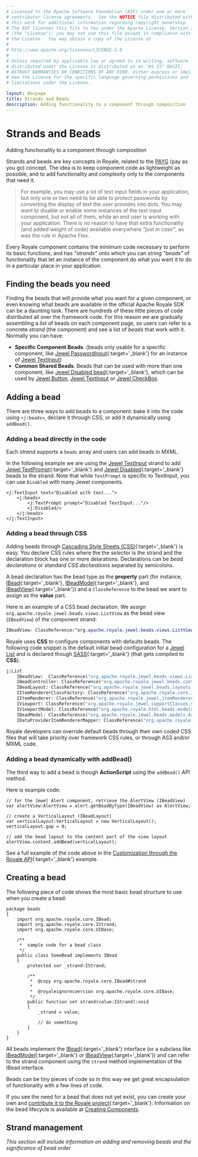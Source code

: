 ```yaml
---
# Licensed to the Apache Software Foundation (ASF) under one or more
# contributor license agreements.  See the NOTICE file distributed with
# this work for additional information regarding copyright ownership.
# The ASF licenses this file to You under the Apache License, Version 2.0
# (the "License"); you may not use this file except in compliance with
# the License.  You may obtain a copy of the License at
# 
# http://www.apache.org/licenses/LICENSE-2.0
# 
# Unless required by applicable law or agreed to in writing, software
# distributed under the License is distributed on an "AS IS" BASIS,
# WITHOUT WARRANTIES OR CONDITIONS OF ANY KIND, either express or implied.
# See the License for the specific language governing permissions and
# limitations under the License.

layout: docpage
title: Strands and Beads
description: Adding functionality to a component through composition
---
```


# Strands and Beads

Adding functionality to a component through composition

Strands and beads are key concepts in Royale, related to the [PAYG](welcome/features/payg.html)  (pay as you go) concept. The idea is to keep component code as lightweight as possible, and to add functionality and complexity only to the components that need it.

> For example, you may use a lot of text input fields in your application, but only one or two need to be able to protect passwords by converting the display of text the user provides into dots. You may want to disable or enable some instances of the text input component, but not all of them, while an end user is working with your application. There is no reason to have that extra functionality (and added weight of code) available everywhere _"just in case"_, as was the rule in Apache Flex.

Every Royale component contains the minimum code necessary to perform its basic functions, and has _"strands"_ onto which you can string _"beads"_ of functionality that let an instance of the component do what you want it to do in a particular place in your application. 

## Finding the beads you need

Finding the beads that will provide what you want for a given component, or even knowing what beads are available in the official Apache Royale SDK can be a daunting task. There are hundreds of these little pieces of code distributed all over the framework code. For this reason we are gradually assembling a list of beads on each component page, so users can refer to a concrete _strand_ (the component) and see a list of _beads_ that work with it. Normally you can have:

* __Specific Component Beads__. (beads only usable for a specific component, like [Jewel PasswordInput](https://royale.apache.org/asdoc/index.html#!org.apache.royale.jewel.beads.controls.textinput/PasswordInput){:target='_blank'} for an instance of [Jewel TextInput](component-sets/jewel/jewel-textinput.html))
* __Common Shared Beads__. Beads that can be used with more than one component, like [Jewel Disabled bead](https://royale.apache.org/asdoc/index.html#!org.apache.royale.jewel.beads.controls/Disabled){:target='_blank'}, which can be used by [Jewel Button](component-sets/jewel/jewel-button.html), [Jewel TextInput](component-sets/jewel/jewel-textinput.html) or [Jewel CheckBox](component-sets/jewel/jewel-checkbox.html).

## Adding a bead

There are three ways to add beads to a component: bake it into the code using `<j:beads>`, declare it through CSS, or add it dynamically using `addBead()`.

### Adding a bead directly in the code

Each _strand_ supports a `beads` array and users can add beads in MXML.

In the following example we are using the [Jewel TextInput](component-sets/jewel/jewel-textinput.html) strand to add [Jewel TextPrompt](https://royale.apache.org/asdoc/index.html#!org.apache.royale.jewel.beads.controls.textinput/TextPrompt){:target='_blank'} and [Jewel Disabled](https://royale.apache.org/asdoc/index.html#!org.apache.royale.jewel.beads.controls/Disabled){:target='_blank'} beads to the strand. Note that while `TextPrompt` is specific to TextInput, you can use `Disabled` with many Jewel components.

```mxml
<j:TextInput text="Disabled with text...">
    <j:beads>
        <j:TextPrompt prompt="Disabled TextInput..."/>
        <j:Disabled/>
    </j:beads>
</j:TextInput>
```

### Adding a bead through CSS

Adding beads through [Cascading Style Sheets (CSS)](https://en.wikipedia.org/wiki/Cascading_Style_Sheets){:target='_blank'} is easy. You declare CSS rules where the the _selector_ is the strand and the declaration block has one or more delarations. Declarations can be _bead declarations_ or _standard CSS declarations_ separated by semicolons.

A bead declaration has the bead type as the __property__ part (for instance, [IBead](https://royale.apache.org/asdoc/index.html#!org.apache.royale.core/IBead){:target='_blank'}, [IBeadModel](https://royale.apache.org/asdoc/index.html#!org.apache.royale.core/IBeadModel){:target='_blank'}, and [IBeadView](https://royale.apache.org/asdoc/index.html#!org.apache.royale.core/IBeadView){:target='_blank'}) and a `ClassReference` to the bead we want to assign as the __value__ part.

Here is an example of a CSS bead declaration. We assign `org.apache.royale.jewel.beads.views.ListView` as the bead view (`IBeadView`) of the component strand:

```css
IBeadView: ClassReference("org.apache.royale.jewel.beads.views.ListView");
```

Royale uses __CSS__ to configure components with defaults beads. The following
code snippet is the default initial bead configuration for a [Jewel List](component-sets/jewel/jewel-list.html) and is declared though [SASS](https://sass-lang.com){:target='_blank'} (that gets compiled to __CSS__). 

```sass
j|List
    IBeadView:  ClassReference("org.apache.royale.jewel.beads.views.ListView")
    IBeadController: ClassReference("org.apache.royale.jewel.beads.controllers.ListSingleSelectionMouseController")
    IBeadLayout: ClassReference("org.apache.royale.jewel.beads.layouts.VerticalLayout")
    IItemRendererClassFactory: ClassReference("org.apache.royale.core.ItemRendererClassFactory")
    IItemRenderer: ClassReference("org.apache.royale.jewel.itemRenderers.ListItemRenderer")
    IViewport: ClassReference("org.apache.royale.jewel.supportClasses.scrollbar.ScrollingViewport")
    IViewportModel: ClassReference("org.apache.royale.html.beads.models.ViewportModel")
    IBeadModel: ClassReference("org.apache.royale.jewel.beads.models.ArrayListSelectionModel")
    IDataProviderItemRendererMapper: ClassReference("org.apache.royale.jewel.beads.itemRenderers.DataItemRendererFactoryForCollectionView")
```

Royale developers can override default beads through their own coded CSS files that will take priority over framework CSS rules, or through AS3 and/or MXML code.

### Adding a bead dynamically with addBead()

The third way to add a bead is though __ActionScript__ using the `addBead()` API method.

Here is example code:

```as3
// for the Jewel Alert component, retrieve the AlertView (IBeadView) 
var alertView:AlertView = alert.getBeadByType(IBeadView) as AlertView;

// create a VerticalLayout (IBeadLayout)
var verticalLayout:VerticalLayout = new VerticalLayout();
verticalLayout.gap = 9;

// add the bead layout to the content part of the view layout
alertView.content.addBead(verticalLayout);
```
See a full example of the code above in the [Customization through the Royale API](https://royale.apache.org/customization-through-the-royale-api/){:target='_blank'} example.

## Creating a bead

The following piece of code shows the most basic bead structure to use when you create a bead:

```as3
package beads
{	
	import org.apache.royale.core.IBead;
	import org.apache.royale.core.IStrand;
	import org.apache.royale.core.UIBase;
	
	/**
	 *  sample code for a bead class
	 */
	public class SomeBead implements IBead
	{
		protected var _strand:IStrand;
		
		/**
		 *  @copy org.apache.royale.core.IBead#strand
		 *  
		 *  @royaleignorecoercion org.apache.royale.core.UIBase;
		 */
		public function set strand(value:IStrand):void
		{
			_strand = value;

			// do something
		}
	}
}
```

All beads implement the [IBead](https://royale.apache.org/asdoc/index.html#!org.apache.royale.core/IBead){:target='_blank'} interface (or a subclass like [IBeadModel](https://royale.apache.org/asdoc/index.html#!org.apache.royale.core/IBeadModel){:target='_blank'} or [IBeadView](https://royale.apache.org/asdoc/index.html#!org.apache.royale.core/IBeadView){:target='_blank'}) and can refer to the strand component using the `strand` method implementation of the IBead interface.

Beads can be tiny pieces of code so in this way we get great encapsulation of functionality with a few lines of code. 

If you see the need for a bead that does not yet exist, you can create your own and [contribute it to the Royale project](https://royale.apache.org/get-involved/){:target='_blank'}. Information on the bead lifecycle is available at [Creating Components](https://cwiki.apache.org/confluence/display/FLEX/Creating+Components).

## Strand management

_This section will include information on adding and removing beads and the significance of bead order_
